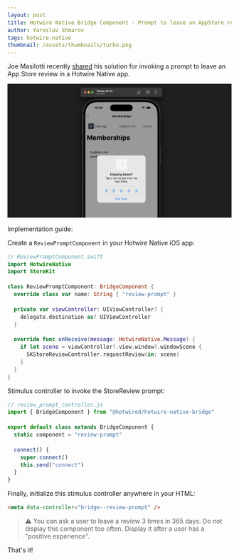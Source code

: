 ```yaml
---
layout: post
title: Hotwire Native Bridge Component - Prompt to leave an AppStore review
author: Yaroslav Shmarov
tags: hotwire-native
thumbnail: /assets/thumbnails/turbo.png
---
```


Joe Masilotti recently [shared](https://x.com/joemasilotti/status/1855980993674653995/photo/2) his solution for invoking a prompt to leave an App Store review in a Hotwire Native app.

![Prompt to leave an AppStore review ](/assets/images/hotwire-native-leave-a-review-prompt.png)

Implementation guide:

Create a `ReviewPromptComponent` in your Hotwire Native iOS app:

```swift
// ReviewPromptComponent.swift
import HotwireNative
import StoreKit

class ReviewPromptComponent: BridgeComponent {
  override class var name: String { "review-prompt" }

  private var viewController: UIViewController? {
    delegate.destination as? UIViewController
  }

  override func onReceive(message: HotwireNative.Message) {
    if let scene = viewController?.view.window?.windowScene {
      SKStoreReviewController.requestReview(in: scene)
    }
  }
}
```

Stimulus controller to invoke the StoreReview prompt:

```js
// review_prompt_controller.js
import { BridgeComponent } from "@hotwired/hotwire-native-bridge"

export default class extends BridgeComponent {
  static component = "review-prompt"

  connect() {
    super.connect()
    this.send("connect")
  }
}
```

Finally, initialize this stimulus controller anywhere in your HTML:

```html
<meta data-controller="bridge--review-prompt" />
```

> ⚠ You can ask a user to leave a review 3 times in 365 days.
> Do not display this component too often.
> Display it after a user has a "positive experience".

That's it!
